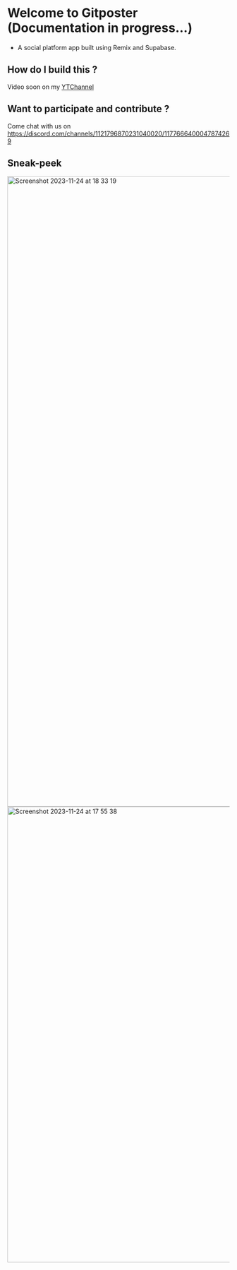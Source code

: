 # Welcome to Gitposter (Documentation in progress...)

- A social platform app built using Remix and Supabase.

## How do I build this ?
Video soon on my [YTChannel](https://www.youtube.com/@raj_talks_tech/videos)

## Want to participate and contribute ?
Come chat with us on https://discord.com/channels/1121796870231040020/1177666400047874269


## Sneak-peek



<img width="1429" alt="Screenshot 2023-11-24 at 18 33 19" src="https://github.com/rajeshdavidbabu/remix-supabase-social/assets/15684795/c750165f-ec64-4b75-b6fd-f9cc0d09a20a">

<img width="1033" alt="Screenshot 2023-11-24 at 17 55 38" src="https://github.com/rajeshdavidbabu/remix-supabase-social/assets/15684795/3f8faa1c-bf9a-4818-beb4-d101a67131ef">
